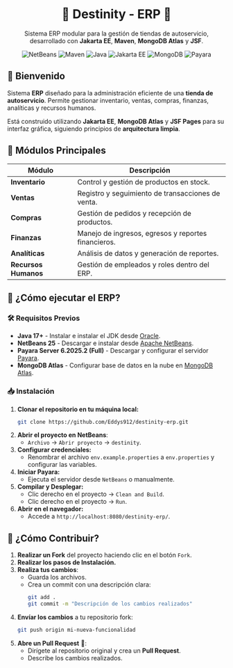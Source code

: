 <div align="center">
  <h1>🛒 Destinity - ERP 🛒</h1>
  <p>Sistema ERP modular para la gestión de tiendas de autoservicio, desarrollado con <strong>Jakarta EE</strong>, <strong>Maven</strong>, <strong>MongoDB Atlas</strong> y <strong>JSF</strong>.</p>

![NetBeans](https://img.shields.io/badge/NetBeans-1B6AC6?logo=apache-netbeans-ide&logoColor=white)
![Maven](https://img.shields.io/badge/Maven-C71A36?logo=apache-maven&logoColor=white)
![Java](https://img.shields.io/badge/Java-ED8B00?logo=openjdk&logoColor=white)
![Jakarta EE](https://img.shields.io/badge/JakartaEE-ED8B00)
![MongoDB](https://img.shields.io/badge/MongoDB-47A248?logo=mongodb&logoColor=white)
![Payara](https://img.shields.io/badge/Payara-0093DD)

</div>

## 🌟 Bienvenido

Sistema **ERP** diseñado para la administración eficiente de una **tienda de autoservicio**. Permite gestionar inventario, ventas, compras, finanzas, analíticas y recursos humanos.

Está construido utilizando **Jakarta EE**, **MongoDB Atlas** y **JSF Pages** para su interfaz gráfica, siguiendo principios de **arquitectura limpia**.

## 📂 Módulos Principales

| Módulo               | Descripción                                         |
| -------------------- | --------------------------------------------------- |
| **Inventario**       | Control y gestión de productos en stock.            |
| **Ventas**           | Registro y seguimiento de transacciones de venta.   |
| **Compras**          | Gestión de pedidos y recepción de productos.        |
| **Finanzas**         | Manejo de ingresos, egresos y reportes financieros. |
| **Analíticas**       | Análisis de datos y generación de reportes.         |
| **Recursos Humanos** | Gestión de empleados y roles dentro del ERP.        |

## 🚀 ¿Cómo ejecutar el ERP?

### 🛠️ Requisitos Previos

- **Java 17+** - Instalar e instalar el JDK desde [Oracle](https://www.oracle.com/java/technologies/javase-downloads.html).
- **NetBeans 25** - Descargar e instalar desde [Apache NetBeans](https://netbeans.apache.org/).
- **Payara Server 6.2025.2 (Full)** - Descargar y configurar el servidor [Payara](https://www.payara.fish/downloads/payara-platform-community-edition/).
- **MongoDB Atlas** - Configurar base de datos en la nube en [MongoDB Atlas](https://www.mongodb.com/atlas).

### 📥 Instalación

1. **Clonar el repositorio en tu máquina local:**
   ```bash
   git clone https://github.com/Eddys912/destinity-erp.git
   ```
2. **Abrir el proyecto en NetBeans**:
   - `Archivo` → `Abrir proyecto` → `destinity`.
3. **Configurar credenciales:**
   - Renombrar el archivo `env.example.properties` a `env.properties` y configurar las variables.
4. **Iniciar Payara:**
   - Ejecuta el servidor desde `NetBeans` o manualmente.
5. **Compilar y Desplegar:**
   - Clic derecho en el proyecto → `Clean and Build`.
   - Clic derecho en el proyecto → `Run`.
6. **Abrir en el navegador:**
   - Accede a `http://localhost:8080/destinity-erp/`.

## 🚀 ¿Cómo Contribuir?

1. **Realizar un Fork** del proyecto haciendo clic en el botón `Fork`.
2. **Realizar los pasos de Instalación.**
3. **Realiza tus cambios**:
   - Guarda los archivos.
   - Crea un commit con una descripción clara:
     ```bash
     git add .
     git commit -m "Descripción de los cambios realizados"
     ```
4. **Envíar los cambios** a tu repositorio fork:
   ```bash
   git push origin mi-nueva-funcionalidad
   ```
5. **Abre un Pull Request** 🚀:
   - Dirígete al repositorio original y crea un **Pull Request**.
   - Describe los cambios realizados.
